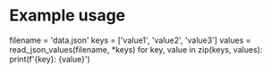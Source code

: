 # Example usage

filename = 'data.json'
keys = ['value1', 'value2', 'value3']
values = read_json_values(filename, *keys)
for key, value in zip(keys, values):
    print(f'{key}: {value}')
